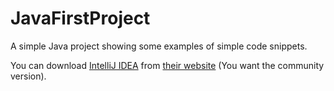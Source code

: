 JavaFirstProject
================

A simple Java project showing some examples of simple code snippets.

You can download [IntelliJ IDEA](http://www.jetbrains.com/idea/) from [their website](http://www.jetbrains.com/idea/download/index.html) (You want the community version).

